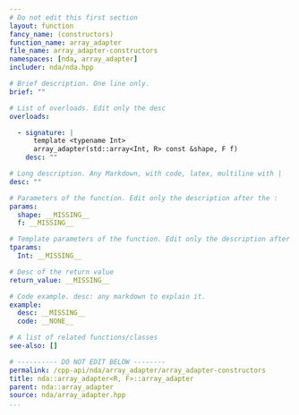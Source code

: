```yaml
---
# Do not edit this first section
layout: function
fancy_name: (constructors)
function_name: array_adapter
file_name: array_adapter-constructors
namespaces: [nda, array_adapter]
includer: nda/nda.hpp

# Brief description. One line only.
brief: ""

# List of overloads. Edit only the desc
overloads:

  - signature: |
      template <typename Int>
      array_adapter(std::array<Int, R> const &shape, F f)
    desc: ""

# Long description. Any Markdown, with code, latex, multiline with |
desc: ""

# Parameters of the function. Edit only the description after the :
params:
  shape: __MISSING__
  f: __MISSING__

# Template parameters of the function. Edit only the description after the :
tparams:
  Int: __MISSING__

# Desc of the return value
return_value: __MISSING__

# Code example. desc: any markdown to explain it.
example:
  desc: __MISSING__
  code: __NONE__

# A list of related functions/classes
see-also: []

# ---------- DO NOT EDIT BELOW --------
permalink: /cpp-api/nda/array_adapter/array_adapter-constructors
title: nda::array_adapter<R, F>::array_adapter
parent: nda::array_adapter
source: nda/array_adapter.hpp
...
```


